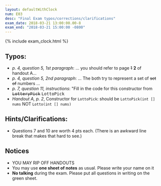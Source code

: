 ```yaml
---
layout: defaultWithClock
num: E03
desc: "Final Exam typos/corrections/clarifications"
exam_date: 2018-03-21 13:00:00.00-8
exam_end: "2018-03-21 15:00:00 -0800"
---
```


{% include exam_clock.html %}

<div style="display:none; clear:both;">
http://ucsb-cs56-w18.github.io/exam/e03/typos/
</div>

## Typos:

* *p. 4, question 5, 1st paragraph*: ... you should refer to page <s>1</s> <b>2</b> of handout A...
* *p. 4, question 5, 2nd paragraph*: ... The both try to represent a set of <s>set of</s> numbers ...
* *p. 7, question 11, instructions*: "Fill in the code for this constructor from <s><tt>LotteryPick</tt></s> <tt>LottoPick</tt>
* *Handout A, p. 2*, Constructor for `LottoPick`: should be `LottoPick(int [] nums` NOT `Lotto(int [] nums)`

## Hints/Clarifications:

* Questions 7 and 10 are worth 4 pts each.  (There is an awkward line break that makes that hard to see.)

## Notices

* YOU MAY RIP OFF HANDOUTS
* You may use **one sheet of notes** as usual.  Please write your name on it
* **No talking** during the exam.  Please put all questions in writing on the green sheet.

